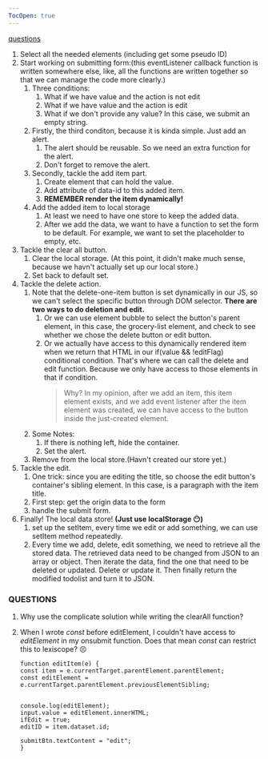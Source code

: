 ```yaml
---
TocOpen: true
---
```


[questions](#questions)

1. Select all the needed elements (including get some pseudo ID)
2. Start working on submitting form:(this eventListener callback function is written somewhere else, like, all the functions are written together so that we can manage the code more clearly.)
   1. Three conditions:
      1. What if we have value and the action is not edit
      2. What if we have value and the action is edit
      3. What if we don't provide any value? In this case, we submit an empty string.
   2. Firstly, the third conditon, because it is kinda simple. Just add an alert.
      1. The alert should be reusable. So we need an extra function for the alert.
      2. Don't forget to remove the alert.
   3. Secondly, tackle the add item part.
      1. Create element that can hold the value.
      2. Add attribute of data-id to this added item.
      3. **REMEMBER render the item dynamically!**
   4. Add the added item to local storage
      1. At least we need to have one store to keep the added data.
      2. After we add the data, we want to have a function to set the form to be default. For example, we want to set the placeholder to empty, etc.
3. Tackle the clear all button.
   1. Clear the local storage. (At this point, it didn't make much sense, because we havn't actually set up our local store.)
   2. Set back to default set.
4. Tackle the delete action.
   1. Note that the delete-one-item button is set dynamically in our JS, so we can't select the specific button through DOM selector. **There are two ways to do deletion and edit.**
      1. Or we can use element bubble to select the button's parent element, in this case, the grocery-list element, and check to see whether we chose the delete button or edit button.
      2. Or we actually have access to this dynamically rendered item when we return that HTML in our if(value && !editFlag) conditional condition. That's where we can call the delete and edit function. Because we only have access to those elements in that if condition.
         > Why? In my opinion, after we add an item, this item element exists, and we add event listener after the item element was created, we can have access to the button inside the just-created element.
   2. Some Notes:
      1. If there is nothing left, hide the container.
      2. Set the alert.
   3. Remove from the local store.(Havn't created our store yet.)
5. Tackle the edit.
   1. One trick: since you are editing the title, so choose the edit button's container's sibling element. In this case, is a paragraph with the item title.
   2. First step: get the origin data to the form
   3. handle the submit form.
6. Finally! The local data store! **(Just use localStorage :no_mouth:)**
   1. set up the setItem, every time we edit or add something, we can use setItem method repeatedly.
   2. Every time we add, delete, edit something, we need to retrieve all the stored data. The retrieved data need to be changed from JSON to an array or object. Then iterate the data, find the one that need to be deleted or updated. Delete or update it. Then finally return the modified todolist and turn it to JSON.

### QUESTIONS

1. Why use the complicate solution while writing the clearAll function?
2. When I wrote _const_ before editElement, I couldn't have access to _editElement_ in my onsubmit function. Does that mean _const_ can restrict this to lexiscope? :persevere:

   ```JS
   function editItem(e) {
   const item = e.currentTarget.parentElement.parentElement;
   const editElement = e.currentTarget.parentElement.previousElementSibling;


   console.log(editElement);
   input.value = editElement.innerHTML;
   ifEdit = true;
   editID = item.dataset.id;

   submitBtn.textContent = "edit";
   }
   ```

